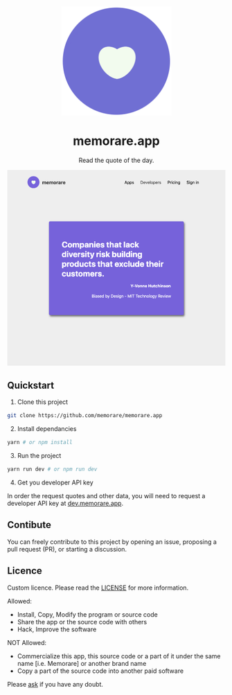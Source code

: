 <p align="middle">
  <img src="./public/icon.png" title="memorare icon" width="254"/>
</p>

<h1 align="middle">memorare.app</h1>

<p align="middle">Read the quote of the day.</p>

<p align="middle">
  <img src="./screenshot.png" title="memorare screenshot" />
</p>

## Quickstart

1. Clone this project

```bash
git clone https://github.com/memorare/memorare.app
```

2. Install dependancies

```bash
yarn # or npm install
```

3. Run the project

```bash
yarn run dev # or npm run dev
```

4. Get you developer API key

In order the request quotes and other data, you will need to request a developer API key at [dev.memorare.app](https://dev.memorare.app).

## Contibute

You can freely contribute to this project by opening an issue, proposing a pull request (PR), or starting a discussion.

## Licence

Custom licence. Please read the [LICENSE](./LICENSE) for more information.

Allowed:

* Install, Copy, Modify the program or source code
* Share the app or the source code with others
* Hack, Improve the software

NOT Allowed:

* Commercialize this app, this source code or a part of it under the same name [i.e. Memorare] or another brand name
* Copy a part of the source code into another paid software

Please [ask](mailto:jeremiecorpinot@outlook.com) if you have any doubt.
